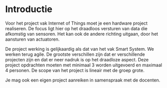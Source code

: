 # Introductie

Voor het project vak Internet of Things moet je een hardware project
realiseren. De focus ligt hier op het draadloos versturen van data die
afkomstig van sensoren. Het kan ook de andere richting uitgaan, door het
aansturen van actuatoren. 

De project werking is gelijkaardig als dat van het vak Smart System. We werken
terug agile. De grootste verschillen zijn dat er verschillende projecten zijn
en dat er neer nadruk is op het draadloze aspect. Deze project opdrachten
moeten met minimaal 3 worden uitgevoerd en maximaal 4 personen. De scope van
het project is lineair met de groep grote.


Je mag ook een eigen project aanreiken in samenspraak met de docenten. 
